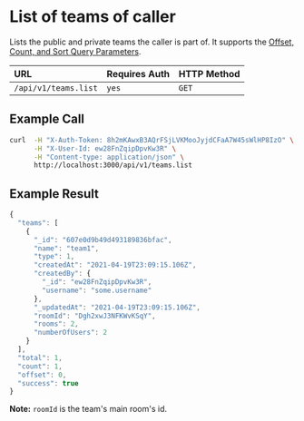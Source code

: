 # List of teams of caller

Lists the public and private teams the caller is part of. It supports the [Offset, Count, and Sort Query Parameters](../others/offset-and-count-and-sort-info.md).

| URL | Requires Auth | HTTP Method |
| :--- | :--- | :--- |
| `/api/v1/teams.list` | `yes` | `GET` |

## Example Call

```bash
curl  -H "X-Auth-Token: 8h2mKAwxB3AQrFSjLVKMooJyjdCFaA7W45sWlHP8IzO" \
      -H "X-User-Id: ew28FnZqipDpvKw3R" \
      -H "Content-type: application/json" \
      http://localhost:3000/api/v1/teams.list
```

## Example Result

```javascript
{
  "teams": [
    {
      "_id": "607e0d9b49d493189836bfac",
      "name": "team1",
      "type": 1,
      "createdAt": "2021-04-19T23:09:15.106Z",
      "createdBy": {
        "_id": "ew28FnZqipDpvKw3R",
        "username": "some.username"
      },
      "_updatedAt": "2021-04-19T23:09:15.106Z",
      "roomId": "Dgh2xwJ3NFKWvKSqY",
      "rooms": 2,
      "numberOfUsers": 2
    }
  ],
  "total": 1,
  "count": 1,
  "offset": 0,
  "success": true
}
```

**Note:** `roomId` is the team's main room's id.

